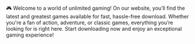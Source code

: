 🎮 Welcome to a world of unlimited gaming!
On our website, you’ll find the latest and greatest games available for fast, hassle-free download. Whether you're a fan of action, adventure, or classic games, everything you’re looking for is right here. Start downloading now and enjoy an exceptional gaming experience!
